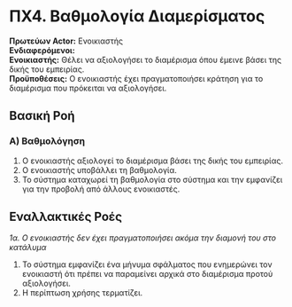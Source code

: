 # ΠΧ4. Βαθμολογία Διαμερίσματος

**Πρωτεύων Actor:** Ενοικιαστής<br>
**Ενδιαφερόμενοι:**<br>
**Ενοικιαστής:** Θέλει να αξιολογήσει το διαμέρισμα όπου έμεινε βάσει της δικής του εμπειρίας.<br>
**Προϋποθέσεις:** Ο ενοικιαστής έχει πραγματοποιήσει κράτηση για το διαμέρισμα που πρόκειται να αξιολογήσει.

## Βασική Ροή

### Α) Βαθμολόγηση
1. Ο ενοικιαστής αξιολογεί το διαμέρισμα βάσει της δικής του εμπειρίας.
2. Ο ενοικιαστής υποβάλλει τη βαθμολογία.
3. Το σύστημα καταχωρεί τη βαθμολογία στο σύστημα και την εμφανίζει για την προβολή από άλλους ενοικιαστές.

## Εναλλακτικές Ροές

*1α. Ο ενοικιαστής δεν έχει πραγματοποιήσει ακόμα την διαμονή του στο κατάλυμα*

1. Το σύστημα εμφανίζει ένα μήνυμα σφάλματος που ενημερώνει τον ενοικιαστή ότι πρέπει να παραμείνει αρχικά στο διαμέρισμα προτού αξιολογήσει.
2. Η περίπτωση χρήσης τερματίζει.